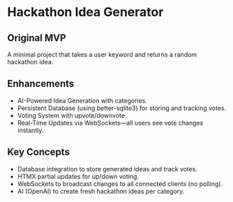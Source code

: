 # Hackathon Idea Generator

## Original MVP

A minimal project that takes a user keyword and returns a random hackathon idea.

## Enhancements

- AI-Powered Idea Generation with categories.
- Persistent Database (using better-sqlite3) for storing and tracking votes.
- Voting System with upvote/downvote.
- Real-Time Updates via WebSockets—all users see vote changes instantly.

## Key Concepts

- Database integration to store generated ideas and track votes.
- HTMX partial updates for up/down voting.
- WebSockets to broadcast changes to all connected clients (no polling).
- AI (OpenAI) to create fresh hackathon ideas per category.

